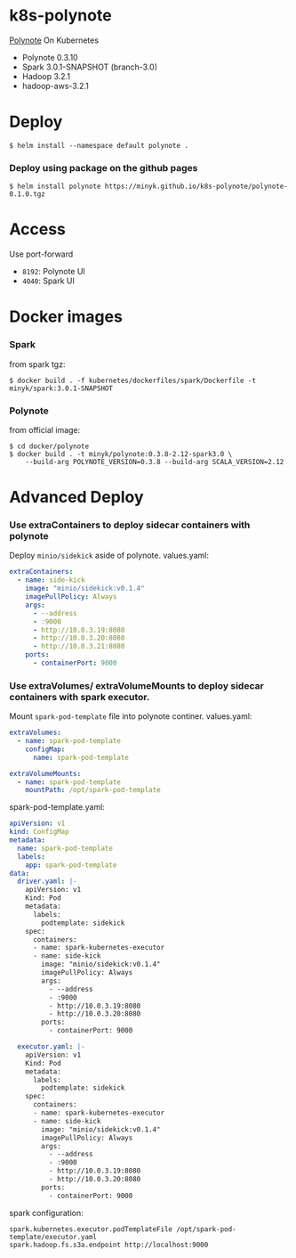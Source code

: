 k8s-polynote
============

[Polynote](https://github.com/polynote/polynote) On Kubernetes

* Polynote 0.3.10
* Spark 3.0.1-SNAPSHOT (branch-3.0)
* Hadoop 3.2.1
 * hadoop-aws-3.2.1

# Deploy

```
$ helm install --namespace default polynote .
```

### Deploy using package on the github pages

```
$ helm install polynote https://minyk.github.io/k8s-polynote/polynote-0.1.0.tgz
```


# Access

Use port-forward
* `8192`: Polynote UI
* `4040`: Spark UI


# Docker images

### Spark

from spark tgz:
```
$ docker build . -f kubernetes/dockerfiles/spark/Dockerfile -t minyk/spark:3.0.1-SNAPSHOT
```

### Polynote

from official image:
```
$ cd docker/polynote
$ docker build . -t minyk/polynote:0.3.8-2.12-spark3.0 \
    --build-arg POLYNOTE_VERSION=0.3.8 --build-arg SCALA_VERSION=2.12
```

# Advanced Deploy

### Use extraContainers to deploy sidecar containers with polynote

Deploy `minio/sidekick` aside of polynote. values.yaml:
```yaml
extraContainers:
  - name: side-kick
    image: "minio/sidekick:v0.1.4"
    imagePullPolicy: Always
    args:
      - --address
      - :9000
      - http://10.0.3.19:8080
      - http://10.0.3.20:8080
      - http://10.0.3.21:8080
    ports:
      - containerPort: 9000
```

### Use extraVolumes/ extraVolumeMounts to deploy sidecar containers with spark executor.

Mount `spark-pod-template` file into polynote continer. values.yaml:
```yaml
extraVolumes:
  - name: spark-pod-template
    configMap:
      name: spark-pod-template

extraVolumeMounts:
  - name: spark-pod-template
    mountPath: /opt/spark-pod-template
```

spark-pod-template.yaml:
```yaml
apiVersion: v1
kind: ConfigMap
metadata:
  name: spark-pod-template
  labels:
    app: spark-pod-template
data:
  driver.yaml: |-
    apiVersion: v1
    Kind: Pod
    metadata:
      labels:
        podtemplate: sidekick
    spec:
      containers:
      - name: spark-kubernetes-executor
      - name: side-kick
        image: "minio/sidekick:v0.1.4"
        imagePullPolicy: Always
        args:
          - --address
          - :9000
          - http://10.0.3.19:8080
          - http://10.0.3.20:8080
        ports:
          - containerPort: 9000

  executor.yaml: |-
    apiVersion: v1
    Kind: Pod
    metadata:
      labels:
        podtemplate: sidekick
    spec:
      containers:
      - name: spark-kubernetes-executor
      - name: side-kick
        image: "minio/sidekick:v0.1.4"
        imagePullPolicy: Always
        args:
          - --address
          - :9000
          - http://10.0.3.19:8080
          - http://10.0.3.20:8080
        ports:
          - containerPort: 9000
```

spark configuration:
```
spark.kubernetes.executor.podTemplateFile /opt/spark-pod-template/executor.yaml
spark.hadoop.fs.s3a.endpoint http://localhost:9000
```
